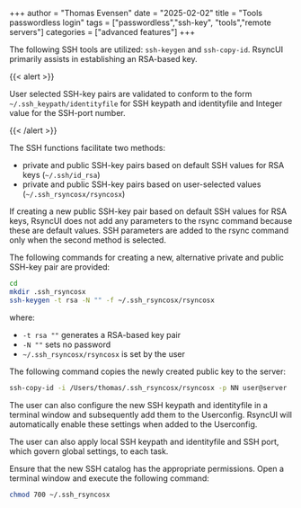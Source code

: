 +++
author = "Thomas Evensen"
date = "2025-02-02"
title = "Tools passwordless login"
tags = ["passwordless","ssh-key", "tools","remote servers"]
categories = ["advanced features"]
+++

The following SSH tools are utilized: `ssh-keygen` and `ssh-copy-id`. RsyncUI primarily assists in establishing an RSA-based key.

{{< alert >}}

User selected SSH-key pairs are validated to conform to the form `~/.ssh_keypath/identityfile` for SSH keypath and identityfile and Integer value for the SSH-port number.

{{< /alert >}}

The SSH functions facilitate two methods:

- private and public SSH-key pairs based on default SSH values for RSA keys (`~/.ssh/id_rsa`)
- private and public SSH-key pairs based on user-selected values (`~/.ssh_rsyncosx/rsyncosx`)

If creating a new public SSH-key pair based on default SSH values for RSA keys, RsyncUI does not add any parameters to the rsync
command because these are default values. SSH parameters are added to the rsync command only when the second method is selected.

The following commands for creating a new, alternative private and public SSH-key pair are provided:

```bash
cd
mkdir .ssh_rsyncosx
ssh-keygen -t rsa -N "" -f ~/.ssh_rsyncosx/rsyncosx
```

where:

- `-t rsa ""` generates a RSA-based key pair
- `-N ""` sets no password
- `~/.ssh_rsyncosx/rsyncosx` is set by the user

The following command copies the newly created public key to the server:

```bash
ssh-copy-id -i /Users/thomas/.ssh_rsyncosx/rsyncosx -p NN user@server
```

The user can also configure the new SSH keypath and identityfile in a terminal window and subsequently add them to the Userconfig. RsyncUI will automatically enable these settings when added to the Userconfig.

The user can also apply local SSH keypath and identityfile and SSH port, which govern global settings, to each task.

Ensure that the new SSH catalog has the appropriate permissions. Open a terminal window and execute the following command:

```bash
chmod 700 ~/.ssh_rsyncosx
```
